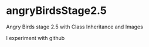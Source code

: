 # angryBirdsStage2.5
Angry Birds stage 2.5 with Class Inheritance and Images

I experiment with github
